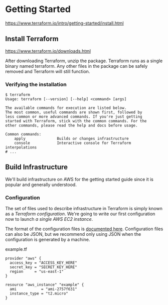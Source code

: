 # Getting Started
https://www.terraform.io/intro/getting-started/install.html

## Install Terraform
https://www.terraform.io/downloads.html

After downloading Terraform, unzip the package. Terraform runs as a single binary named terraform. Any other files in the package can be safely removed and Terraform will still function.

### Verifying the installation
```
$ terraform
Usage: terraform [--version] [--help] <command> [args]

The available commands for execution are listed below.
The most common, useful commands are shown first, followed by
less common or more advanced commands. If you're just getting
started with Terraform, stick with the common commands. For the
other commands, please read the help and docs before usage.

Common commands:
    apply              Builds or changes infrastructure
    console            Interactive console for Terraform interpolations
# ...
```


## Build Infrastructure
We'll build infrastructure on AWS for the getting started guide since it is popular and generally understood.

### Configuration
The set of files used to describe infrastructure in Terraform is simply known as a _Terraform configuration_.
We're going to write our first configuration now to launch _a single AWS EC2 instance_.

The format of the configuration files is [documented here](https://www.terraform.io/docs/configuration/index.html).
Configuration files can also be JSON, but we recommend only using JSON when the configuration is generated by a machine.

example.tf
```
provider "aws" {
  access_key = "ACCESS_KEY_HERE"
  secret_key = "SECRET_KEY_HERE"
  region     = "us-east-1"
}

resource "aws_instance" "example" {
  ami           = "ami-2757f631"
  instance_type = "t2.micro"
}
```
